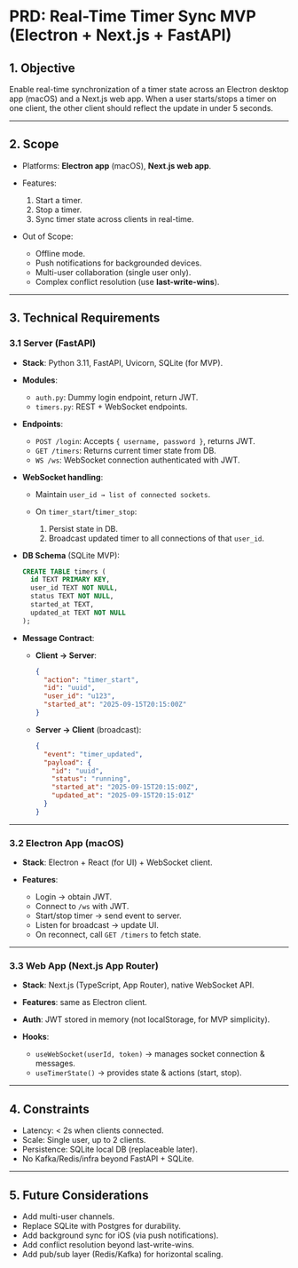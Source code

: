 # **PRD: Real-Time Timer Sync MVP (Electron + Next.js + FastAPI)**

## 1. **Objective**

Enable real-time synchronization of a timer state across an Electron desktop app (macOS) and a Next.js web app. When a user starts/stops a timer on one client, the other client should reflect the update in under 5 seconds.

---

## 2. **Scope**

* Platforms: **Electron app** (macOS), **Next.js web app**.
* Features:

  1. Start a timer.
  2. Stop a timer.
  3. Sync timer state across clients in real-time.
* Out of Scope:

  * Offline mode.
  * Push notifications for backgrounded devices.
  * Multi-user collaboration (single user only).
  * Complex conflict resolution (use **last-write-wins**).

---

## 3. **Technical Requirements**

### **3.1 Server (FastAPI)**

* **Stack**: Python 3.11, FastAPI, Uvicorn, SQLite (for MVP).

* **Modules**:

  * `auth.py`: Dummy login endpoint, return JWT.
  * `timers.py`: REST + WebSocket endpoints.

* **Endpoints**:

  * `POST /login`: Accepts `{ username, password }`, returns JWT.
  * `GET /timers`: Returns current timer state from DB.
  * `WS /ws`: WebSocket connection authenticated with JWT.

* **WebSocket handling**:

  * Maintain `user_id → list of connected sockets`.
  * On `timer_start`/`timer_stop`:

    1. Persist state in DB.
    2. Broadcast updated timer to all connections of that `user_id`.

* **DB Schema** (SQLite MVP):

  ```sql
  CREATE TABLE timers (
    id TEXT PRIMARY KEY,
    user_id TEXT NOT NULL,
    status TEXT NOT NULL,
    started_at TEXT,
    updated_at TEXT NOT NULL
  );
  ```

* **Message Contract**:

  * **Client → Server**:

    ```json
    {
      "action": "timer_start",
      "id": "uuid",
      "user_id": "u123",
      "started_at": "2025-09-15T20:15:00Z"
    }
    ```
  * **Server → Client** (broadcast):

    ```json
    {
      "event": "timer_updated",
      "payload": {
        "id": "uuid",
        "status": "running",
        "started_at": "2025-09-15T20:15:00Z",
        "updated_at": "2025-09-15T20:15:01Z"
      }
    }
    ```

---

### **3.2 Electron App (macOS)**

* **Stack**: Electron + React (for UI) + WebSocket client.
* **Features**:

  * Login → obtain JWT.
  * Connect to `/ws` with JWT.
  * Start/stop timer → send event to server.
  * Listen for broadcast → update UI.
  * On reconnect, call `GET /timers` to fetch state.

---

### **3.3 Web App (Next.js App Router)**

* **Stack**: Next.js (TypeScript, App Router), native WebSocket API.
* **Features**: same as Electron client.
* **Auth**: JWT stored in memory (not localStorage, for MVP simplicity).
* **Hooks**:

  * `useWebSocket(userId, token)` → manages socket connection & messages.
  * `useTimerState()` → provides state & actions (start, stop).

---

## 4. **Constraints**

* Latency: < 2s when clients connected.
* Scale: Single user, up to 2 clients.
* Persistence: SQLite local DB (replaceable later).
* No Kafka/Redis/infra beyond FastAPI + SQLite.

---

## 5. **Future Considerations**

* Add multi-user channels.
* Replace SQLite with Postgres for durability.
* Add background sync for iOS (via push notifications).
* Add conflict resolution beyond last-write-wins.
* Add pub/sub layer (Redis/Kafka) for horizontal scaling.

